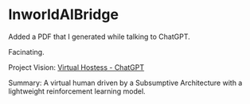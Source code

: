 # InworldAIBridge

Added a PDF that I generated while talking to ChatGPT.  

Facinating. 

Project Vision: [Virtual Hostess - ChatGPT](https://github.com/Chuck3PointZero/InworldAIBridge/blob/main/Virtual%20Hostess%20-%20ChatGPT.pdf)

Summary:  A virtual human driven by a Subsumptive Architecture with a lightweight reinforcement learning model.
